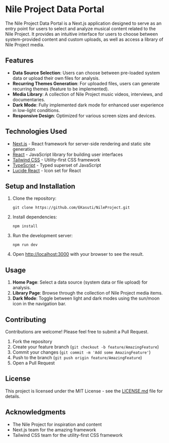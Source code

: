 
# Nile Project Data Portal

The Nile Project Data Portal is a Next.js application designed to serve as an entry point for users to select and analyze musical content related to the Nile Project. It provides an intuitive interface for users to choose between system-provided content and custom uploads, as well as access a library of Nile Project media.

## Features

- **Data Source Selection**: Users can choose between pre-loaded system data or upload their own files for analysis.
- **Recurring Themes Generation**: For uploaded files, users can generate recurring themes (feature to be implemented).
- **Media Library**: A collection of Nile Project music videos, interviews, and documentaries.
- **Dark Mode**: Fully implemented dark mode for enhanced user experience in low-light conditions.
- **Responsive Design**: Optimized for various screen sizes and devices.

## Technologies Used

- [Next.js](https://nextjs.org/) - React framework for server-side rendering and static site generation
- [React](https://reactjs.org/) - JavaScript library for building user interfaces
- [Tailwind CSS](https://tailwindcss.com/) - Utility-first CSS framework
- [TypeScript](https://www.typescriptlang.org/) - Typed superset of JavaScript
- [Lucide React](https://lucide.dev/) - Icon set for React

## Setup and Installation

1. Clone the repository:
   ```
   git clone https://github.com/EKasuti/NileProject.git
   ```

2. Install dependencies:
   ```
   npm install
   ```

3. Run the development server:
   ```
   npm run dev
   ```

4. Open [http://localhost:3000](http://localhost:3000) with your browser to see the result.

## Usage

1. **Home Page**: Select a data source (system data or file upload) for analysis.
2. **Library Page**: Browse through the collection of Nile Project media items.
3. **Dark Mode**: Toggle between light and dark modes using the sun/moon icon in the navigation bar.

## Contributing

Contributions are welcome! Please feel free to submit a Pull Request.

1. Fork the repository
2. Create your feature branch (`git checkout -b feature/AmazingFeature`)
3. Commit your changes (`git commit -m 'Add some AmazingFeature'`)
4. Push to the branch (`git push origin feature/AmazingFeature`)
5. Open a Pull Request

## License

This project is licensed under the MIT License - see the [LICENSE.md](LICENSE.md) file for details.

## Acknowledgments

- The Nile Project for inspiration and content
- Next.js team for the amazing framework
- Tailwind CSS team for the utility-first CSS framework
